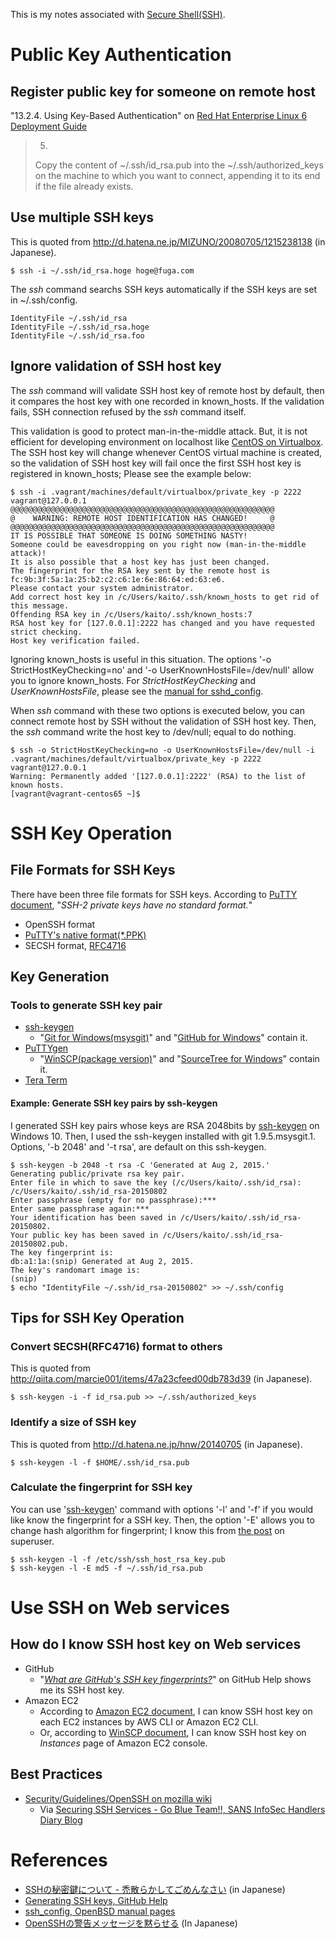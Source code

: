 This is my notes associated with [Secure Shell(SSH)](https://en.wikipedia.org/wiki/Secure_Shell).

# Public Key Authentication
## Register public key for someone on remote host
"13.2.4. Using Key-Based Authentication" on [Red Hat Enterprise Linux 6
Deployment Guide](https://access.redhat.com/documentation/en-US/Red_Hat_Enterprise_Linux/6/html/Deployment_Guide/s2-ssh-configuration-keypairs.html)
> 5.
> Copy the content of ~/.ssh/id_rsa.pub into the ~/.ssh/authorized_keys on the machine to which you want
> to connect, appending it to its end if the file already exists.

## Use multiple SSH keys
This is quoted from http://d.hatena.ne.jp/MIZUNO/20080705/1215238138 (in Japanese).
```
$ ssh -i ~/.ssh/id_rsa.hoge hoge@fuga.com
```
The _ssh_ command searchs SSH keys automatically if the SSH keys are set in ~/.ssh/config.
```
IdentityFile ~/.ssh/id_rsa
IdentityFile ~/.ssh/id_rsa.hoge
IdentityFile ~/.ssh/id_rsa.foo
```

## Ignore validation of SSH host key
The *ssh* command will validate SSH host key of remote host by default, then
it compares the host key with one recorded in known_hosts.
If the validation fails, SSH connection refused by the *ssh* command itself.

This validation is good to protect man-in-the-middle attack. But, it is not
efficient for developing environment on localhost like [CentOS on Virtualbox](https://github.com/kaito834/myNotes/blob/master/notes/myTutorialForVagrantOnWindows.md#setup-centos-653-by-vagrant).
The SSH host key will change whenever CentOS virtual machine is created,
so the validation of SSH host key will fail once the first SSH host key is
registered in known_hosts; Please see the example below:
```
$ ssh -i .vagrant/machines/default/virtualbox/private_key -p 2222 vagrant@127.0.0.1
@@@@@@@@@@@@@@@@@@@@@@@@@@@@@@@@@@@@@@@@@@@@@@@@@@@@@@@@@@@
@    WARNING: REMOTE HOST IDENTIFICATION HAS CHANGED!     @
@@@@@@@@@@@@@@@@@@@@@@@@@@@@@@@@@@@@@@@@@@@@@@@@@@@@@@@@@@@
IT IS POSSIBLE THAT SOMEONE IS DOING SOMETHING NASTY!
Someone could be eavesdropping on you right now (man-in-the-middle attack)!
It is also possible that a host key has just been changed.
The fingerprint for the RSA key sent by the remote host is
fc:9b:3f:5a:1a:25:b2:c2:c6:1e:6e:86:64:ed:63:e6.
Please contact your system administrator.
Add correct host key in /c/Users/kaito/.ssh/known_hosts to get rid of this message.
Offending RSA key in /c/Users/kaito/.ssh/known_hosts:7
RSA host key for [127.0.0.1]:2222 has changed and you have requested strict checking.
Host key verification failed.
```

Ignoring known_hosts is useful in this situation. The options '-o StrictHostKeyChecking=no' and
'-o UserKnownHostsFile=/dev/null' allow you to ignore known_hosts. For *StrictHostKeyChecking* and
*UserKnownHostsFile*, please see the [manual for sshd_config](http://man.openbsd.org/OpenBSD-current/man5/ssh_config.5).

When *ssh* command with these two options is executed below, you can connect remote host
by SSH without the validation of SSH host key. Then, the *ssh* command write the host key to
/dev/null; equal to do nothing.
```
$ ssh -o StrictHostKeyChecking=no -o UserKnownHostsFile=/dev/null -i .vagrant/machines/default/virtualbox/private_key -p 2222 vagrant@127.0.0.1
Warning: Permanently added '[127.0.0.1]:2222' (RSA) to the list of known hosts.
[vagrant@vagrant-centos65 ~]$
```

# SSH Key Operation
## File Formats for SSH Keys
There have been three file formats for SSH keys. According to [PuTTY document](http://the.earth.li/~sgtatham/putty/0.64/htmldoc/Chapter8.html#puttygen-conversions), "_SSH-2 private keys have no standard format._"
- OpenSSH format
- [PuTTY's native format(*.PPK)](http://the.earth.li/~sgtatham/putty/0.64/htmldoc/Chapter8.html#puttygen-savepriv)
- SECSH format, [RFC4716](https://tools.ietf.org/html/rfc4716)

## Key Generation
### Tools to generate SSH key pair
- [ssh-keygen](http://www.openbsd.org/cgi-bin/man.cgi/OpenBSD-current/man1/ssh-keygen.1?query=ssh-keygen&sec=1)
  - "[Git for Windows(msysgit)](https://msysgit.github.io/)" and "[GitHub for Windows](https://windows.github.com/)" contain it.
- [PuTTYgen](http://www.chiark.greenend.org.uk/~sgtatham/putty/download.html)
  - "[WinSCP(package version)](http://winscp.net/eng/docs/ui_puttygen#obtaining_and_starting_puttygen)" and "[SourceTree for Windows](https://www.sourcetreeapp.com/)" contain it.
- [Tera Term](http://ttssh2.sourceforge.jp/manual/en/usage/ssh.html#generate)

#### Example: Generate SSH key pairs by ssh-keygen
I generated SSH key pairs whose keys are RSA 2048bits by [ssh-keygen](http://www.openbsd.org/cgi-bin/man.cgi/OpenBSD-current/man1/ssh-keygen.1?query=ssh-keygen&sec=1) on Windows 10. Then, I used the ssh-keygen installed with git 1.9.5.msysgit.1. Options, '-b 2048' and '-t rsa', are default on this ssh-keygen.
```
$ ssh-keygen -b 2048 -t rsa -C 'Generated at Aug 2, 2015.'
Generating public/private rsa key pair.
Enter file in which to save the key (/c/Users/kaito/.ssh/id_rsa): /c/Users/kaito/.ssh/id_rsa-20150802
Enter passphrase (empty for no passphrase):***
Enter same passphrase again:***
Your identification has been saved in /c/Users/kaito/.ssh/id_rsa-20150802.
Your public key has been saved in /c/Users/kaito/.ssh/id_rsa-20150802.pub.
The key fingerprint is:
db:a1:1a:(snip) Generated at Aug 2, 2015.
The key's randomart image is:
(snip)
$ echo "IdentityFile ~/.ssh/id_rsa-20150802" >> ~/.ssh/config
```

## Tips for SSH Key Operation
### Convert SECSH(RFC4716) format to others
This is quoted from http://qiita.com/marcie001/items/47a23cfeed00db783d39 (in Japanese).
```
$ ssh-keygen -i -f id_rsa.pub >> ~/.ssh/authorized_keys
```

### Identify a size of SSH key
This is quoted from http://d.hatena.ne.jp/hnw/20140705 (in Japanese).
```
$ ssh-keygen -l -f $HOME/.ssh/id_rsa.pub
```

### Calculate the fingerprint for SSH key
You can use '[ssh-keygen](http://www.openbsd.org/cgi-bin/man.cgi/OpenBSD-current/man1/ssh-keygen.1?query=ssh-keygen)' command with options '-l' and '-f' if you would like know the fingerprint for a SSH key. Then, the option '-E' allows you to change hash algorithm for fingerprint; I know this from [the post](http://superuser.com/questions/421997/what-is-a-ssh-key-fingerprint-and-how-is-it-generated) on superuser.
```
$ ssh-keygen -l -f /etc/ssh/ssh_host_rsa_key.pub
$ ssh-keygen -l -E md5 -f ~/.ssh/id_rsa.pub
```

# Use SSH on Web services
## How do I know SSH host key on Web services
- GitHub
  - "[_What are GitHub's SSH key fingerprints?_](https://help.github.com/articles/what-are-github-s-ssh-key-fingerprints/)" on GitHub Help shows me its SSH host key.
- Amazon EC2
  - According to [Amazon EC2 document](http://docs.aws.amazon.com/AWSEC2/latest/UserGuide/AccessingInstancesLinux.html), I can know SSH host key on each EC2 instances by AWS CLI or Amazon EC2 CLI.
  - Or, according to [WinSCP document](http://winscp.net/eng/docs/guide_amazon_ec2), I can know SSH host key on _Instances_ page of Amazon EC2 console.

## Best Practices
- [Security/Guidelines/OpenSSH on mozilla wiki](https://wiki.mozilla.org/Security/Guidelines/OpenSSH)
  * Via [Securing SSH Services - Go Blue Team!!, SANS InfoSec Handlers Diary Blog](https://isc.sans.edu/diary/22992)

# References
- [SSHの秘密鍵について - 禿散らかしてごめんなさい](http://d.hatena.ne.jp/machua/20110809/1312899353) (in Japanese)
- [Generating SSH keys, GitHub Help](https://help.github.com/articles/generating-ssh-keys/)
- [ssh_config, OpenBSD manual pages](http://www.openbsd.org/cgi-bin/man.cgi/OpenBSD-current/man5/ssh_config.5)
- [OpenSSHの警告メッセージを黙らせる](https://siguniang.wordpress.com/2014/02/28/get-rid-of-openssh-warning-message/) (In Japanese)
